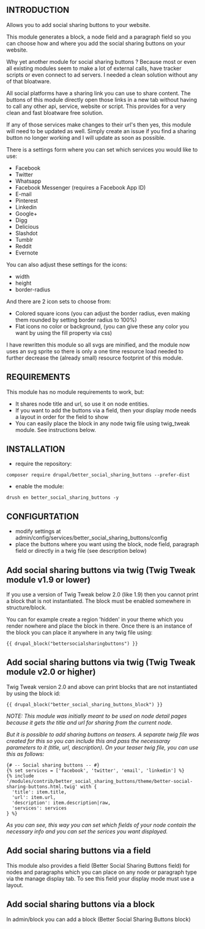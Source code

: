 INTRODUCTION
------------
Allows you to add social sharing buttons to your website.

This module generates a block, a node field and a paragraph field so you can choose how and where you add the social
sharing buttons on your website.

Why yet another module for social sharing buttons ? Because most or even all existing modules seem to make
a lot of external calls, have tracker scripts or even connect to ad servers. I needed a clean solution
without any of that bloatware.

All social platforms have a sharing link you can use to share content. The buttons of this module directly
open those links in a new tab without having to call any other api, service, website or script.
This provides for a very clean and fast bloatware free solution.

If any of those services make changes to their url's then yes, this module will need to be updated as well.
Simply create an issue if you find a sharing button no longer working and I will update as soon as possible.

There is a settings form where you can set which services you would like to use:
- Facebook
- Twitter
- Whatsapp
- Facebook Messenger (requires a Facebook App ID)
- E-mail
- Pinterest
- Linkedin
- Google+
- Digg
- Delicious
- Slashdot
- Tumblr
- Reddit
- Evernote


You can also adjust these settings for the icons:
- width
- height
- border-radius

And there are 2 icon sets to choose from:
- Colored square icons (you can adjust the border radius, even making them rounded by setting border radius to 100%)
- Flat icons no color or background, (you can give these any color you want by using the fill property via css)

I have rewritten this module so all svgs are minified, and the module now uses an svg sprite so there is only a one time
resource load needed to further decrease the (already small) resource footprint of this module.

REQUIREMENTS
------------

This module has no module requirements to work, but:
- It shares node title and url, so use it on node entities.
- If you want to add the buttons via a field, then your display mode needs a layout in order for the field to show
- You can easily place the block in any node twig file using twig_tweak module. See instructions below.

INSTALLATION
-----------
- require the repository:
```
composer require drupal/better_social_sharing_buttons --prefer-dist
```
- enable the module:
```
drush en better_social_sharing_buttons -y
```

CONFIGURTATION
--------------
- modify settings at admin/config/services/better_social_sharing_buttons/config
- place the buttons where you want using the block, node field, paragraph field or directly in a twig
  file (see description below)

Add social sharing buttons via twig (Twig Tweak module v1.9 or lower)
---
If you use a version of Twig Tweak below 2.0 (like 1.9) then you cannot print a
block that is not instantiated. The block must be enabled somewhere in structure/block.

You can for example create a region 'hidden' in your theme which you render nowhere and place
the block in there. Once there is an instance of the block you can place it anywhere in
any twig file using:

```{{ drupal_block("bettersocialsharingbuttons") }}```

Add social sharing buttons via twig (Twig Tweak module v2.0 or higher)
---

Twig Tweak version 2.0 and above can print blocks that are not instantiated by using
the block id:

```{{ drupal_block("better_social_sharing_buttons_block") }}```


*NOTE: This module was initially meant to be used on node detail pages because it
gets the title and url for sharing from the current node.*

*But it is possible to add sharing buttons on teasers. A separate twig file was
created for this so you can include this and pass the necessaray parameters to
it (title, url, description). On your teaser twig file, you can use this as
follows:*
```
{# -- Social sharing buttons -- #}
{% set services = ['facebook', 'twitter', 'email', 'linkedin'] %}
{% include '/modules/contrib/better_social_sharing_buttons/theme/better-social-sharing-buttons.html.twig' with {
  'title': item.title,
  'url': item.url,
  'description': item.description|raw,
  'services': services
} %}
```

*As you can see, this way you can set which fields of your node contain the
necessary info and you can set the serices you want displayed.*

Add social sharing buttons via a field
---

This module also provides a field (Better Social Sharing Buttons field) for nodes and paragraphs which you can place
on any node or paragraph type via the manage display tab. To see this field your display mode
must use a layout.

Add social sharing buttons via a block
--

In admin/block you can add a block (Better Social Sharing Buttons block)
